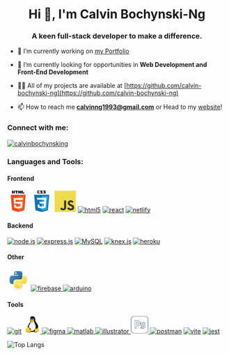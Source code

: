 <h1 align="center">Hi 👋, I'm Calvin Bochynski-Ng</h1>
<h3 align="center">A keen full-stack developer to make a difference.</h3>

- 🔭 I’m currently working on [my Portfolio](https://github.com/calvin-bochynski-ng/portfolio)

- 🌱 I’m currently looking for opportunities in **Web Development and Front-End Development**

- 👨‍💻 All of my projects are available at [https://github.com/calvin-bochynski-ng](https://github.com/calvin-bochynski-ng)

- 📫 How to reach me **calvinng1993@gmail.com** or Head to my [website](https://calvin.bochynski-ng.com/)! 

<h3 align="left">Connect with me:</h3>
<p align="left">
<a href="https://linkedin.com/in/calvinbochynsking" target="blank"><img align="center" src="https://raw.githubusercontent.com/rahuldkjain/github-profile-readme-generator/master/src/images/icons/Social/linked-in-alt.svg" alt="calvinbochynsking" height="30" width="40" /></a>
</p>

<h3 align="left">Languages and Tools:</h3>

<h4>Frontend</h4>
<p align="left">
  <a href="https://www.w3schools.com/html/" target="_blank" rel="noreferrer"><img src="https://raw.githubusercontent.com/devicons/devicon/master/icons/html5/html5-original-wordmark.svg" alt="html5" height="50"/></a>
	<a href="https://www.w3schools.com/css/" target="_blank" rel="noreferrer"><img src="https://raw.githubusercontent.com/devicons/devicon/master/icons/css3/css3-original-wordmark.svg" alt="css3" height="50"/></a>
  <a href="https://developer.mozilla.org/en-US/docs/Web/JavaScript" target="_blank" rel="noreferrer"><img src="https://raw.githubusercontent.com/devicons/devicon/master/icons/javascript/javascript-original.svg" alt="javascript" height="50"/></a>
  <a href="https://sass-lang.com/" target="_blank" rel="noreferrer"><img src="https://upload.wikimedia.org/wikipedia/commons/thumb/9/96/Sass_Logo_Color.svg/1280px-Sass_Logo_Color.svg.png" alt="html5" height="45"/></a>
  <a href="https://reactjs.org/" target="_blank" rel="noreferrer"><img src="https://upload.wikimedia.org/wikipedia/commons/thumb/a/a7/React-icon.svg/2300px-React-icon.svg.png" alt="react" height="50"/></a>
  <a href="https://www.netlify.com/" target="_blank" rel="noreferrer"><img src="https://icons.iconarchive.com/icons/simpleicons-team/simple/512/netlify-icon.png" alt="netlify" height="50"/></a>
</p>

<h4>Backend</h4>
<p align="left">
	<a href="https://nodejs.org/en/about" target="_blank" rel="noreferrer"><img src="https://static-00.iconduck.com/assets.00/node-js-icon-227x256-913nazt0.png" alt="node.js" height="50"/></a>
	<a href="https://expressjs.com/" target="_blank" rel="noreferrer"><img src="https://adware-technologies.s3.amazonaws.com/uploads/technology/thumbnail/20/express-js.png" alt="express.js" height="50" /></a>
	<a href="https://www.mysql.com/" target="_blank" rel="noreferrer"><img src="https://static-00.iconduck.com/assets.00/mysql-workbench-icon-2048x2048-sgkn70cp.png" alt="MySQL" height="50" /></a>
	<a href="https://knexjs.org/" target="_blank" rel="noreferrer"><img src="https://static-00.iconduck.com/assets.00/knex-js-icon-2048x2048-l5vf0s33.png" alt="knex.js" height="50" /></a>
	<a href="https://heroku.com" target="_blank" rel="noreferrer"><img src="https://www.vectorlogo.zone/logos/heroku/heroku-icon.svg" alt="heroku" height="50"/></a>
</p>

<h4>Other</h4>
<p align="left">
	<a href="https://www.python.org" target="_blank" rel="noreferrer"><img src="https://raw.githubusercontent.com/devicons/devicon/master/icons/python/python-original.svg" alt="python" height="50"/></a>
  <a href="https://firebase.google.com/" target="_blank" rel="noreferrer"> <img src="https://www.vectorlogo.zone/logos/firebase/firebase-icon.svg" alt="firebase" width="40" height="40"/> </a> 
  <a href="https://www.arduino.cc/" target="_blank" rel="noreferrer"> <img src="https://cdn.worldvectorlogo.com/logos/arduino-1.svg" alt="arduino" width="40" height="40"/> </a>
</p>

<h4>Tools</h4>
<p align="left">
	<a href="https://git-scm.com/" target="_blank" rel="noreferrer"><img src="https://www.vectorlogo.zone/logos/git-scm/git-scm-icon.svg" alt="git" height="50"/></a>
  <a href="https://www.linux.org/" target="_blank" rel="noreferrer"> <img src="https://raw.githubusercontent.com/devicons/devicon/master/icons/linux/linux-original.svg" alt="linux" width="40" height="40"/> </a> 
  <a href="https://www.figma.com/" target="_blank" rel="noreferrer"> <img src="https://www.vectorlogo.zone/logos/figma/figma-icon.svg" alt="figma" width="40" height="40"/> </a> 
  <a href="https://www.mathworks.com/" target="_blank" rel="noreferrer"> <img src="https://upload.wikimedia.org/wikipedia/commons/2/21/Matlab_Logo.png" alt="matlab" width="40" height="40"/> </a> 
  <a href="https://www.adobe.com/in/products/illustrator.html" target="_blank" rel="noreferrer"> <img src="https://www.vectorlogo.zone/logos/adobe_illustrator/adobe_illustrator-icon.svg" alt="illustrator" width="40" height="40"/> </a> 
  <a href="https://www.photoshop.com/en" target="_blank" rel="noreferrer"> <img src="https://raw.githubusercontent.com/devicons/devicon/master/icons/photoshop/photoshop-line.svg" alt="photoshop" width="40" height="40"/> </a> 
	<a href="https://postman.com" target="_blank" rel="noreferrer"><img src="https://www.vectorlogo.zone/logos/getpostman/getpostman-icon.svg" alt="postman" height="50"/></a>
	<a href="https://vitejs.dev/" target="_blank" rel="noreferrer"><img src="https://upload.wikimedia.org/wikipedia/commons/f/f1/Vitejs-logo.svg" alt="vite" height="50" /></a>
	<a href="https://jestjs.io" target="_blank" rel="noreferrer"><img src="https://www.vectorlogo.zone/logos/jestjsio/jestjsio-icon.svg" alt="jest" height="50"/></a>
</p>

![Top Langs](https://github-readme-stats.vercel.app/api/top-langs/?username=calvin-bochynski-ng&layout=compact&theme=dark)


